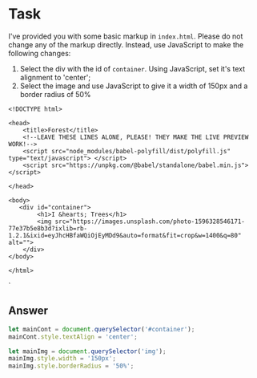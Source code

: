 # Task 

I've provided you with some basic markup in `index.html`.  Please do not change any of the markup directly.  Instead, use JavaScript to make the following changes:

1. Select the div with the id of `container`.  Using JavaScript, set it's text alignment to 'center';
2. Select the image and use JavaScript to give it a width of 150px and a border radius of 50%

```
<!DOCTYPE html>

<head>
    <title>Forest</title>
    <!--LEAVE THESE LINES ALONE, PLEASE! THEY MAKE THE LIVE PREVIEW WORK!-->
    <script src="node_modules/babel-polyfill/dist/polyfill.js" type="text/javascript"> </script>
    <script src="https://unpkg.com/@babel/standalone/babel.min.js"></script>

</head>

<body>
   <div id="container">
        <h1>I &hearts; Trees</h1>
        <img src="https://images.unsplash.com/photo-1596328546171-77e37b5e8b3d?ixlib=rb-1.2.1&ixid=eyJhcHBfaWQiOjEyMDd9&auto=format&fit=crop&w=1400&q=80" alt="">
    </div>
</body>

</html>
```
`

## Answer

```javascript
let mainCont = document.querySelector('#container');
mainCont.style.textAlign = 'center';

let mainImg = document.querySelector('img');
mainImg.style.width = '150px';
mainImg.style.borderRadius = '50%';
```
